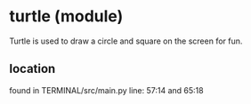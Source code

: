 # turtle (module)

Turtle is used to draw a circle and square on the screen for fun. <br>

## location
found in TERMINAL/src/main.py line: 57:14 and 65:18 <br>